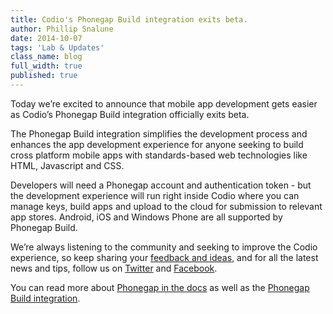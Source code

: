 ```yaml
---
title: Codio's Phonegap Build integration exits beta.
author: Phillip Snalune
date: 2014-10-07
tags: 'Lab & Updates'
class_name: blog
full_width: true
published: true
---
```

 
Today we’re excited to announce that mobile app development gets easier as Codio’s Phonegap Build integration officially exits beta. 

The Phonegap Build integration simplifies the development process and enhances the app development experience for anyone seeking to build cross platform mobile apps with standards-based web technologies like HTML, Javascript and CSS. 

Developers will need a Phonegap account and authentication token - but the development experience will run right inside Codio where you can manage keys, build apps and upload to the cloud for submission to relevant app stores.  Android, iOS and Windows Phone are all supported by Phonegap Build.

We’re always listening to the community and seeking to improve the Codio experience, so keep sharing your [feedback and ideas](http://forum.codio.com), and for all the latest news and tips, follow us on [Twitter](https://twitter.com/codiohq) and [Facebook](https://www.facebook.com/CodioHQ).

You can read more about [Phonegap in the docs](/docs/phonegap) as well as the [Phonegap Build integration](/docs/specifics/phonegapbuild).